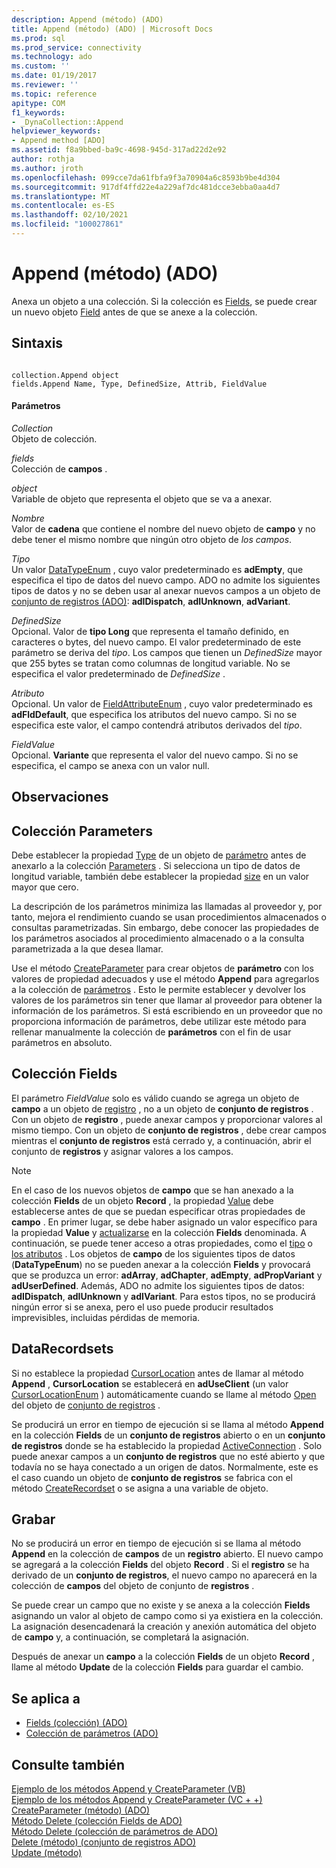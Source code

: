 ```yaml
---
description: Append (método) (ADO)
title: Append (método) (ADO) | Microsoft Docs
ms.prod: sql
ms.prod_service: connectivity
ms.technology: ado
ms.custom: ''
ms.date: 01/19/2017
ms.reviewer: ''
ms.topic: reference
apitype: COM
f1_keywords:
- _DynaCollection::Append
helpviewer_keywords:
- Append method [ADO]
ms.assetid: f8a9bbed-ba9c-4698-945d-317ad22d2e92
author: rothja
ms.author: jroth
ms.openlocfilehash: 099cce7da61fbfa9f3a70904a6c8593b9be4d304
ms.sourcegitcommit: 917df4ffd22e4a229af7dc481dcce3ebba0aa4d7
ms.translationtype: MT
ms.contentlocale: es-ES
ms.lasthandoff: 02/10/2021
ms.locfileid: "100027861"
---
```

# <a name="append-method-ado"></a>Append (método) (ADO)
Anexa un objeto a una colección. Si la colección es [Fields](./fields-collection-ado.md), se puede crear un nuevo objeto [Field](./field-object.md) antes de que se anexe a la colección.  
  
## <a name="syntax"></a>Sintaxis  
  
```  
  
collection.Append object  
fields.Append Name, Type, DefinedSize, Attrib, FieldValue  
```  
  
#### <a name="parameters"></a>Parámetros  
 *Collection*  
 Objeto de colección.  
  
 *fields*  
 Colección de **campos** .  
  
 *object*  
 Variable de objeto que representa el objeto que se va a anexar.  
  
 *Nombre*  
 Valor de **cadena** que contiene el nombre del nuevo objeto de **campo** y no debe tener el mismo nombre que ningún otro objeto de *los campos*.  
  
 *Tipo*  
 Un valor [DataTypeEnum](./datatypeenum.md) , cuyo valor predeterminado es **adEmpty**, que especifica el tipo de datos del nuevo campo. ADO no admite los siguientes tipos de datos y no se deben usar al anexar nuevos campos a un objeto de [conjunto de registros (ADO)](./recordset-object-ado.md): **adIDispatch**, **adIUnknown**, **adVariant**.  
  
 *DefinedSize*  
 Opcional. Valor de **tipo Long** que representa el tamaño definido, en caracteres o bytes, del nuevo campo. El valor predeterminado de este parámetro se deriva del *tipo*. Los campos que tienen un *DefinedSize* mayor que 255 bytes se tratan como columnas de longitud variable. No se especifica el valor predeterminado de *DefinedSize* .  
  
 *Atributo*  
 Opcional. Un valor de [FieldAttributeEnum](./fieldattributeenum.md) , cuyo valor predeterminado es **adFldDefault**, que especifica los atributos del nuevo campo. Si no se especifica este valor, el campo contendrá atributos derivados del *tipo*.  
  
 *FieldValue*  
 Opcional. **Variante** que representa el valor del nuevo campo. Si no se especifica, el campo se anexa con un valor null.  
  
## <a name="remarks"></a>Observaciones  
  
## <a name="parameters-collection"></a>Colección Parameters  
 Debe establecer la propiedad [Type](./type-property-ado.md) de un objeto de [parámetro](./parameter-object.md) antes de anexarlo a la colección [Parameters](./parameters-collection-ado.md) . Si selecciona un tipo de datos de longitud variable, también debe establecer la propiedad [size](./size-property-ado-parameter.md) en un valor mayor que cero.  
  
 La descripción de los parámetros minimiza las llamadas al proveedor y, por tanto, mejora el rendimiento cuando se usan procedimientos almacenados o consultas parametrizadas. Sin embargo, debe conocer las propiedades de los parámetros asociados al procedimiento almacenado o a la consulta parametrizada a la que desea llamar.  
  
 Use el método [CreateParameter](./createparameter-method-ado.md) para crear objetos de **parámetro** con los valores de propiedad adecuados y use el método **Append** para agregarlos a la colección de [parámetros](./parameters-collection-ado.md) . Esto le permite establecer y devolver los valores de los parámetros sin tener que llamar al proveedor para obtener la información de los parámetros. Si está escribiendo en un proveedor que no proporciona información de parámetros, debe utilizar este método para rellenar manualmente la colección de **parámetros** con el fin de usar parámetros en absoluto.  
  
## <a name="fields-collection"></a>Colección Fields  
 El parámetro *FieldValue* solo es válido cuando se agrega un objeto de **campo** a un objeto de [registro](./record-object-ado.md) , no a un objeto de **conjunto de registros** . Con un objeto de **registro** , puede anexar campos y proporcionar valores al mismo tiempo. Con un objeto de **conjunto de registros** , debe crear campos mientras el **conjunto de registros** está cerrado y, a continuación, abrir el conjunto de **registros** y asignar valores a los campos.  
  
> [!NOTE]
>  En el caso de los nuevos objetos de **campo** que se han anexado a la colección **Fields** de un objeto **Record** , la propiedad [Value](./value-property-ado.md) debe establecerse antes de que se puedan especificar otras propiedades de **campo** . En primer lugar, se debe haber asignado un valor específico para la propiedad **Value** y [actualizarse](./update-method.md) en la colección **Fields** denominada. A continuación, se puede tener acceso a otras propiedades, como el [tipo](./type-property-ado.md) o [los atributos](./attributes-property-ado.md) . Los objetos de **campo** de los siguientes tipos de datos (**DataTypeEnum**) no se pueden anexar a la colección **Fields** y provocará que se produzca un error: **adArray**, **adChapter**, **adEmpty**, **adPropVariant** y **adUserDefined**. Además, ADO no admite los siguientes tipos de datos: **adIDispatch**, **adIUnknown** y **adIVariant**. Para estos tipos, no se producirá ningún error si se anexa, pero el uso puede producir resultados imprevisibles, incluidas pérdidas de memoria.  
  
## <a name="recordset"></a>DataRecordsets  
 Si no establece la propiedad [CursorLocation](./cursorlocation-property-ado.md) antes de llamar al método **Append** , **CursorLocation** se establecerá en **adUseClient** (un valor [CursorLocationEnum](./cursorlocationenum.md) ) automáticamente cuando se llame al método [Open](./open-method-ado-recordset.md) del objeto de [conjunto de registros](./recordset-object-ado.md) .  
  
 Se producirá un error en tiempo de ejecución si se llama al método **Append** en la colección **Fields** de un **conjunto de registros** abierto o en un **conjunto de registros** donde se ha establecido la propiedad [ActiveConnection](./activeconnection-property-ado.md) . Solo puede anexar campos a un **conjunto de registros** que no esté abierto y que todavía no se haya conectado a un origen de datos. Normalmente, este es el caso cuando un objeto de **conjunto de registros** se fabrica con el método [CreateRecordset](../rds-api/createrecordset-method-rds.md) o se asigna a una variable de objeto.  
  
## <a name="record"></a>Grabar  
 No se producirá un error en tiempo de ejecución si se llama al método **Append** en la colección de **campos** de un **registro** abierto. El nuevo campo se agregará a la colección **Fields** del objeto **Record** . Si el **registro** se ha derivado de un **conjunto de registros**, el nuevo campo no aparecerá en la colección de **campos** del objeto de conjunto de **registros** .  
  
 Se puede crear un campo que no existe y se anexa a la colección **Fields** asignando un valor al objeto de campo como si ya existiera en la colección. La asignación desencadenará la creación y anexión automática del objeto de **campo** y, a continuación, se completará la asignación.  
  
 Después de anexar un **campo** a la colección **Fields** de un objeto **Record** , llame al método **Update** de la colección **Fields** para guardar el cambio.  
  
## <a name="applies-to"></a>Se aplica a  
  
- [Fields (colección) (ADO)](./fields-collection-ado.md)  
- [Colección de parámetros (ADO)](./parameters-collection-ado.md)  
  
## <a name="see-also"></a>Consulte también  
 [Ejemplo de los métodos Append y CreateParameter (VB)](./append-and-createparameter-methods-example-vb.md)   
 [Ejemplo de los métodos Append y CreateParameter (VC + +)](./append-and-createparameter-methods-example-vc.md)   
 [CreateParameter (método) (ADO)](./createparameter-method-ado.md)   
 [Método Delete (colección Fields de ADO)](./delete-method-ado-fields-collection.md)   
 [Método Delete (colección de parámetros de ADO)](./delete-method-ado-parameters-collection.md)   
 [Delete (método) (conjunto de registros ADO)](./delete-method-ado-recordset.md)   
 [Update (método)](./update-method.md)